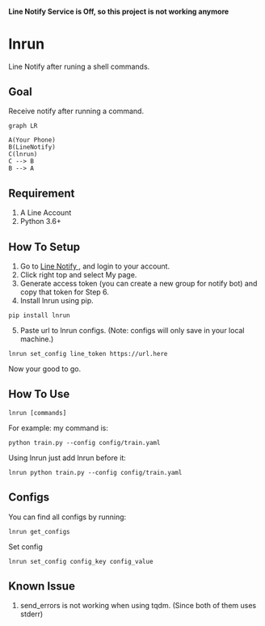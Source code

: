 #### Line Notify Service is Off, so this project is not working anymore

# lnrun

Line Notify after runing a shell commands.

## Goal
Receive notify after running a command.
```mermaid
graph LR

A(Your Phone)
B(LineNotify)
C(lnrun)
C --> B
B --> A
```

## Requirement
1.	A Line Account
2. Python 3.6+

## How To Setup
1. Go to [Line Notify ](https://notify-bot.line.me/), and login to your account.
2. Click right top and select My page.
3. Generate access token (you can create a new group for notify bot) and copy that token for Step 6.
4. Install lnrun using pip.
```
pip install lnrun
```
5. Paste url to lnrun configs. (Note: configs will only save in your local machine.)
```
lnrun set_config line_token https://url.here
```
Now your good to go.

## How To Use

```
lnrun [commands]
```
For example: my command is:
```
python train.py --config config/train.yaml
```
Using lnrun just add lnrun before it:
```
lnrun python train.py --config config/train.yaml
```

## Configs
You can find all configs by running:
```
lnrun get_configs
```
Set config 
```
lnrun set_config config_key config_value
```
## Known Issue

1. send_errors is not working when using tqdm. (Since both of them uses stderr)

